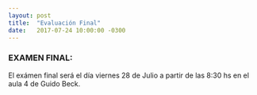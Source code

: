 ```yaml
---
layout: post
title:  "Evaluación Final"
date:   2017-07-24 10:00:00 -0300
---
```

### EXAMEN FINAL:
El exámen final será el día viernes 28 de Julio a partir de las 8:30 hs en el aula 4 de Guido Beck.
